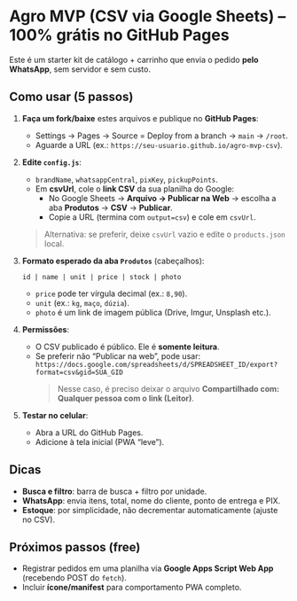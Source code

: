 # Agro MVP (CSV via Google Sheets) – 100% grátis no GitHub Pages

Este é um starter kit de catálogo + carrinho que envia o pedido **pelo WhatsApp**, sem servidor e sem custo.

## Como usar (5 passos)

1. **Faça um fork/baixe** estes arquivos e publique no **GitHub Pages**:  
   - Settings → Pages → Source = Deploy from a branch → `main` → `/root`.
   - Aguarde a URL (ex.: `https://seu-usuario.github.io/agro-mvp-csv`).

2. **Edite `config.js`**:
   - `brandName`, `whatsappCentral`, `pixKey`, `pickupPoints`.
   - Em **csvUrl**, cole o **link CSV** da sua planilha do Google:
     - No Google Sheets → **Arquivo → Publicar na Web** → escolha a aba **Produtos** → **CSV** → **Publicar**.
     - Copie a URL (termina com `output=csv`) e cole em `csvUrl`.

   > Alternativa: se preferir, deixe `csvUrl` vazio e edite o `products.json` local.

3. **Formato esperado da aba `Produtos`** (cabeçalhos):
   ```
   id | name | unit | price | stock | photo
   ```
   - `price` pode ter vírgula decimal (ex.: `8,90`).
   - `unit` (ex.: `kg`, `maço`, `dúzia`).
   - `photo` é um link de imagem pública (Drive, Imgur, Unsplash etc.).

4. **Permissões**:
   - O CSV publicado é público. Ele é **somente leitura**.
   - Se preferir não “Publicar na web”, pode usar:  
     `https://docs.google.com/spreadsheets/d/SPREADSHEET_ID/export?format=csv&gid=SUA_GID`  
     > Nesse caso, é preciso deixar o arquivo **Compartilhado com: Qualquer pessoa com o link (Leitor)**.

5. **Testar no celular**:
   - Abra a URL do GitHub Pages.
   - Adicione à tela inicial (PWA “leve”).

## Dicas
- **Busca e filtro**: barra de busca + filtro por unidade.
- **WhatsApp**: envia itens, total, nome do cliente, ponto de entrega e PIX.
- **Estoque**: por simplicidade, não decrementar automaticamente (ajuste no CSV).

## Próximos passos (free)
- Registrar pedidos em uma planilha via **Google Apps Script Web App** (recebendo POST do `fetch`).  
- Incluir **ícone/manifest** para comportamento PWA completo.
